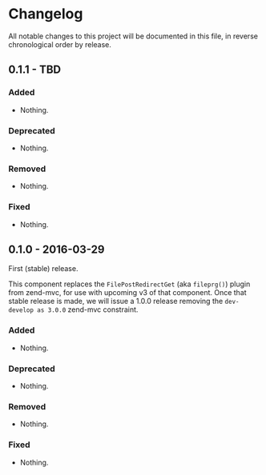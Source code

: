 # Changelog

All notable changes to this project will be documented in this file, in reverse chronological order by release.

## 0.1.1 - TBD

### Added

- Nothing.

### Deprecated

- Nothing.

### Removed

- Nothing.

### Fixed

- Nothing.

## 0.1.0 - 2016-03-29

First (stable) release.

This component replaces the `FilePostRedirectGet` (aka `fileprg()`) plugin from
zend-mvc, for use with upcoming v3 of that component. Once that stable release
is made, we will issue a 1.0.0 release removing the `dev-develop as 3.0.0`
zend-mvc constraint.

### Added

- Nothing.

### Deprecated

- Nothing.

### Removed

- Nothing.

### Fixed

- Nothing.
